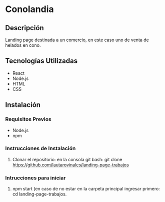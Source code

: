 # Conolandia

## Descripción
Landing page destinada a un comercio, en este caso uno de venta de helados en cono.

## Tecnologías Utilizadas
- React
- Node.js
- HTML
- CSS

## Instalación
### Requisitos Previos
- Node.js
- npm

### Instrucciones de Instalación
1. Clonar el repositorio:
   en la consola git bash:
   git clone https://github.com/lautarovinales/landing-page-trabajos

### Intrucciones para iniciar
1. npm start (en caso de no estar en la carpeta principal ingresar primero: cd landing-page-trabajos.
